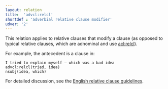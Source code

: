 ```yaml
---
layout: relation
title:  'advcl:relcl'
shortdef : 'adverbial relative clause modifier'
udver: '2'
---
```


This relation applies to relative clauses that modify a clause (as opposed to typical relative clauses, which are adnominal and use [acl:relcl]()).

For example, the antecedent is a clause in:

~~~ sdparse
I tried to explain myself – which was a bad idea
advcl:relcl(tried, idea)
nsubj(idea, which)
~~~

For detailed discussion, see the [English relative clause guidelines](acl-relcl.html#adverbial-relative-clauses).
<!-- Interlanguage links updated Ne 5. května 2024, 18:20:36 CEST -->
